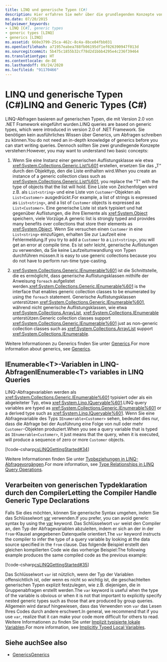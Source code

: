 ```yaml
---
title: LINQ und generische Typen (C#)
description: Hier erfahren Sie mehr über die grundlegenden Konzepte von generischen Typen in C#, die Abfragen unterstützen.  LINQ-Abfragen basieren auf generischen Typen.
ms.date: 07/20/2015
helpviewer_keywords:
- LINQ [C#], generic types
- generic types [LINQ]
- generics [LINQ]
ms.assetid: 660e3799-25ca-462c-8c4a-8bce04fbb031
ms.openlocfilehash: a71957eabea788fb06195df1ef026390947f013d
ms.sourcegitcommit: 5b475c1855b32cf78d2d1bbb4295e4c236f39464
ms.translationtype: HT
ms.contentlocale: de-DE
ms.lasthandoff: 09/24/2020
ms.locfileid: "91170466"
---
```

# <a name="linq-and-generic-types-c"></a><span data-ttu-id="741d1-104">LINQ und generische Typen (C#)</span><span class="sxs-lookup"><span data-stu-id="741d1-104">LINQ and Generic Types (C#)</span></span>

<span data-ttu-id="741d1-105">LINQ-Abfragen basieren auf generischen Typen, die mit Version 2.0 von .NET Framework eingeführt wurden.</span><span class="sxs-lookup"><span data-stu-id="741d1-105">LINQ queries are based on generic types, which were introduced in version 2.0 of .NET Framework.</span></span> <span data-ttu-id="741d1-106">Sie benötigen kein ausführliches Wissen über Generics, um Abfragen schreiben zu können.</span><span class="sxs-lookup"><span data-stu-id="741d1-106">You do not need an in-depth knowledge of generics before you can start writing queries.</span></span> <span data-ttu-id="741d1-107">Dennoch sollten Sie zwei grundlegende Konzepte verstehen:</span><span class="sxs-lookup"><span data-stu-id="741d1-107">However, you may want to understand two basic concepts:</span></span>  
  
1. <span data-ttu-id="741d1-108">Wenn Sie eine Instanz einer generischen Auflistungsklasse wie etwa <xref:System.Collections.Generic.List%601> erstellen, ersetzen Sie das „T“ durch den Objekttyp, den die Liste enthalten wird.</span><span class="sxs-lookup"><span data-stu-id="741d1-108">When you create an instance of a generic collection class such as <xref:System.Collections.Generic.List%601>, you replace the "T" with the type of objects that the list will hold.</span></span> <span data-ttu-id="741d1-109">Eine Liste von Zeichenfolgen wird z.B. als `List<string>` und eine Liste von `Customer`-Objekten als `List<Customer>` ausgedrückt.</span><span class="sxs-lookup"><span data-stu-id="741d1-109">For example, a list of strings is expressed as `List<string>`, and a list of `Customer` objects is expressed as `List<Customer>`.</span></span> <span data-ttu-id="741d1-110">Eine generische Liste ist stark typisiert und hat gegenüber Auflistungen, die ihre Elemente als <xref:System.Object> speichern, viele Vorzüge.</span><span class="sxs-lookup"><span data-stu-id="741d1-110">A generic list is strongly typed and provides many benefits over collections that store their elements as <xref:System.Object>.</span></span> <span data-ttu-id="741d1-111">Wenn Sie versuchen einen `Customer` in eine `List<string>` einzufügen, erhalten Sie zur Laufzeit eine Fehlermeldung.</span><span class="sxs-lookup"><span data-stu-id="741d1-111">If you try to add a `Customer` to a `List<string>`, you will get an error at compile time.</span></span> <span data-ttu-id="741d1-112">Es ist sehr leicht, generische Auflistungen zu verwenden, da Sie keine Laufzeitumwandlung von Typen durchführen müssen.</span><span class="sxs-lookup"><span data-stu-id="741d1-112">It is easy to use generic collections because you do not have to perform run-time type-casting.</span></span>  
  
2. <span data-ttu-id="741d1-113"><xref:System.Collections.Generic.IEnumerable%601> ist die Schnittstelle, die es ermöglicht, dass generische Auflistungsklassen mithilfe der Anweisung `foreach` aufgelistet werden.</span><span class="sxs-lookup"><span data-stu-id="741d1-113"><xref:System.Collections.Generic.IEnumerable%601> is the interface that enables generic collection classes to be enumerated by using the `foreach` statement.</span></span> <span data-ttu-id="741d1-114">Generische Auflistungsklassen unterstützen <xref:System.Collections.Generic.IEnumerable%601>, während nicht generische Auflistungsklassen, wie etwa <xref:System.Collections.ArrayList>, <xref:System.Collections.IEnumerable> unterstützen.</span><span class="sxs-lookup"><span data-stu-id="741d1-114">Generic collection classes support <xref:System.Collections.Generic.IEnumerable%601> just as non-generic collection classes such as <xref:System.Collections.ArrayList> support <xref:System.Collections.IEnumerable>.</span></span>  
  
 <span data-ttu-id="741d1-115">Weitere Informationen zu Generics finden Sie unter [Generics](../../generics/index.md).</span><span class="sxs-lookup"><span data-stu-id="741d1-115">For more information about generics, see [Generics](../../generics/index.md).</span></span>  
  
## <a name="ienumerablet-variables-in-linq-queries"></a><span data-ttu-id="741d1-116">IEnumerable<T\>-Variablen in LINQ-Abfragen</span><span class="sxs-lookup"><span data-stu-id="741d1-116">IEnumerable<T\> variables in LINQ Queries</span></span>  

 <span data-ttu-id="741d1-117">LINQ-Abfragevariablen werden als <xref:System.Collections.Generic.IEnumerable%601> typisiert oder als ein abgeleiteter Typ, etwa <xref:System.Linq.IQueryable%601>.</span><span class="sxs-lookup"><span data-stu-id="741d1-117">LINQ query variables are typed as <xref:System.Collections.Generic.IEnumerable%601> or a derived type such as <xref:System.Linq.IQueryable%601>.</span></span> <span data-ttu-id="741d1-118">Wenn Sie eine Abfragevariable des Typs `IEnumerable<Customer>` sehen, bedeutet dies nur, dass die Abfrage bei der Ausführung eine Folge von null oder mehr `Customer`-Objekten produziert.</span><span class="sxs-lookup"><span data-stu-id="741d1-118">When you see a query variable that is typed as `IEnumerable<Customer>`, it just means that the query, when it is executed, will produce a sequence of zero or more `Customer` objects.</span></span>  
  
 [!code-csharp[csLINQGettingStarted#34](~/samples/snippets/csharp/VS_Snippets_VBCSharp/CsLINQGettingStarted/CS/Class1.cs#34)]  
  
 <span data-ttu-id="741d1-119">Weitere Informationen finden Sie unter [Typbeziehungen in LINQ-Abfragevorgängen](./type-relationships-in-linq-query-operations.md).</span><span class="sxs-lookup"><span data-stu-id="741d1-119">For more information, see [Type Relationships in LINQ Query Operations](./type-relationships-in-linq-query-operations.md).</span></span>  
  
## <a name="letting-the-compiler-handle-generic-type-declarations"></a><span data-ttu-id="741d1-120">Verarbeiten von generischen Typdeklaration durch den Compiler</span><span class="sxs-lookup"><span data-stu-id="741d1-120">Letting the Compiler Handle Generic Type Declarations</span></span>  

 <span data-ttu-id="741d1-121">Falls Sie dies möchten, können Sie generische Syntax umgehen, indem Sie das Schlüsselwort [var](../../../language-reference/keywords/var.md) verwenden.</span><span class="sxs-lookup"><span data-stu-id="741d1-121">If you prefer, you can avoid generic syntax by using the [var](../../../language-reference/keywords/var.md) keyword.</span></span> <span data-ttu-id="741d1-122">Das Schlüsselwort `var` weist den Compiler an, den Typ der Abfragevariablen abzuleiten, indem er sich an der in der `from`-Klausel angegebenen Datenquelle orientiert.</span><span class="sxs-lookup"><span data-stu-id="741d1-122">The `var` keyword instructs the compiler to infer the type of a query variable by looking at the data source specified in the `from` clause.</span></span> <span data-ttu-id="741d1-123">Das folgende Beispiel erstellt den gleichen kompilierten Code wie das vorherige Beispiel:</span><span class="sxs-lookup"><span data-stu-id="741d1-123">The following example produces the same compiled code as the previous example:</span></span>  
  
 [!code-csharp[csLINQGettingStarted#35](~/samples/snippets/csharp/VS_Snippets_VBCSharp/CsLINQGettingStarted/CS/Class1.cs#35)]  
  
 <span data-ttu-id="741d1-124">Das Schlüsselwort `var` ist nützlich, wenn der Typ der Variablen offensichtlich ist, oder wenn es nicht so wichtig ist, die geschachtelten generischen Typen explizit festzulegen, wie z.B. diejenigen, die in Gruppenabfragen erstellt werden.</span><span class="sxs-lookup"><span data-stu-id="741d1-124">The `var` keyword is useful when the type of the variable is obvious or when it is not that important to explicitly specify nested generic types such as those that are produced by group queries.</span></span> <span data-ttu-id="741d1-125">Allgemein wird darauf hingewiesen, dass das Verwenden von `var` das Lesen Ihres Codes durch andere erschwert.</span><span class="sxs-lookup"><span data-stu-id="741d1-125">In general, we recommend that if you use `var`, realize that it can make your code more difficult for others to read.</span></span> <span data-ttu-id="741d1-126">Weitere Informationen zu finden Sie unter [Implizit typisierte lokale Variablen](../../classes-and-structs/implicitly-typed-local-variables.md).</span><span class="sxs-lookup"><span data-stu-id="741d1-126">For more information, see [Implicitly Typed Local Variables](../../classes-and-structs/implicitly-typed-local-variables.md).</span></span>  
  
## <a name="see-also"></a><span data-ttu-id="741d1-127">Siehe auch</span><span class="sxs-lookup"><span data-stu-id="741d1-127">See also</span></span>

- [<span data-ttu-id="741d1-128">Generics</span><span class="sxs-lookup"><span data-stu-id="741d1-128">Generics</span></span>](../../generics/index.md)
